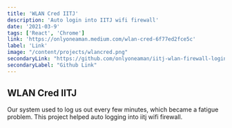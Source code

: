 ```yaml
---
title: 'WLAN Cred IITJ'
description: 'Auto login into IITJ wifi firewall'
date: '2021-03-9'
tags: ['React', 'Chrome']
link: 'https://onlyoneaman.medium.com/wlan-cred-6f77ed2fce5c'
label: 'Link'
image: "/content/projects/wlancred.png"
secondaryLink: "https://github.com/onlyoneaman/iitj-wlan-firewall-login"
secondaryLabel: "Github Link"
---
```


## WLAN Cred IITJ

Our system used to log us out every few minutes, which became a fatigue problem.
This project helped auto logging into iitj wifi firewall.
